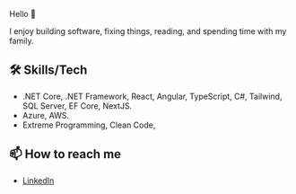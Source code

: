 Hello 👋

I enjoy building software, fixing things, reading, and spending time with my family.

## 🛠️ Skills/Tech

- .NET Core, .NET Framework, React, Angular, TypeScript, C#, Tailwind, SQL Server, EF Core, NextJS.
- Azure, AWS.
- Extreme Programming, Clean Code, 


## 📫 How to reach me

- [LinkedIn](https://www.linkedin.com/in/caseyspaulding)


